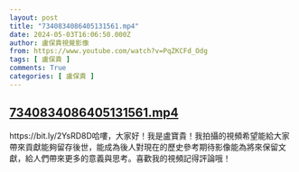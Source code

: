 ```yaml
---
layout: post
title: "7340834086405131561.mp4"
date: 2024-05-03T16:06:50.000Z
author: 盧保貴視覺影像
from: https://www.youtube.com/watch?v=PqZKCFd_Odg
tags: [ 盧保貴 ]
comments: True
categories: [ 盧保貴 ]
---
```

<!--1714752410000-->
[7340834086405131561.mp4](https://www.youtube.com/watch?v=PqZKCFd_Odg)
------

<div>
https://bit.ly/2YsRD8D哈嘍，大家好！我是盧寶貴！我拍攝的視頻希望能給大家帶來貢獻能夠留存後世，能成為後人對現在的歷史參考期待影像能為將來保留文獻，給人們帶來更多的意義與思考。喜歡我的視頻記得評論哦！
</div>
